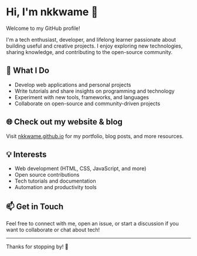 # Hi, I'm nkkwame 👋

Welcome to my GitHub profile!

I'm a tech enthusiast, developer, and lifelong learner passionate about building useful and creative projects. I enjoy exploring new technologies, sharing knowledge, and contributing to the open-source community.

## 🚀 What I Do
- Develop web applications and personal projects
- Write tutorials and share insights on programming and technology
- Experiment with new tools, frameworks, and languages
- Collaborate on open-source and community-driven projects

## 🌐 Check out my website & blog
Visit [nkkwame.github.io](https://nkkwame.github.io/) for my portfolio, blog posts, and more resources.

## 💡 Interests
- Web development (HTML, CSS, JavaScript, and more)
- Open source contributions
- Tech tutorials and documentation
- Automation and productivity tools

## 📫 Get in Touch
Feel free to connect with me, open an issue, or start a discussion if you want to collaborate or chat about tech!

---

Thanks for stopping by! 🚀
